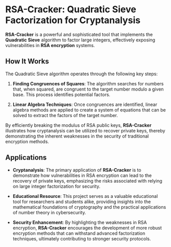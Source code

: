 # RSA-Cracker: Quadratic Sieve Factorization for Cryptanalysis

**RSA-Cracker** is a powerful and sophisticated tool that implements the **Quadratic Sieve** algorithm to factor large integers, effectively exposing vulnerabilities in **RSA encryption** systems.

## How It Works

The Quadratic Sieve algorithm operates through the following key steps:

1. **Finding Congruences of Squares**: The algorithm searches for numbers that, when squared, are congruent to the target number modulo a given base. This process identifies potential factors.
  
2. **Linear Algebra Techniques**: Once congruences are identified, linear algebra methods are applied to create a system of equations that can be solved to extract the factors of the target number.

By efficiently breaking the modulus of RSA public keys, **RSA-Cracker** illustrates how cryptanalysis can be utilized to recover private keys, thereby demonstrating the inherent weaknesses in the security of traditional encryption methods.

## Applications

- **Cryptanalysis**: The primary application of **RSA-Cracker** is to demonstrate how vulnerabilities in RSA encryption can lead to the recovery of private keys, emphasizing the risks associated with relying on large integer factorization for security.
  
- **Educational Resource**: This project serves as a valuable educational tool for researchers and students alike, providing insights into the mathematical foundations of cryptography and the practical applications of number theory in cybersecurity.

- **Security Enhancement**: By highlighting the weaknesses in RSA encryption, **RSA-Cracker** encourages the development of more robust encryption methods that can withstand advanced factorization techniques, ultimately contributing to stronger security protocols.

